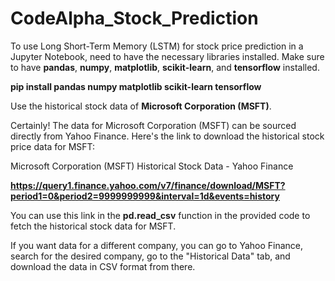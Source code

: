 # CodeAlpha_Stock_Prediction
To use Long Short-Term Memory (LSTM) for stock price prediction in a Jupyter Notebook, need to have the necessary libraries installed. Make sure to have **pandas**, **numpy**, **matplotlib**, **scikit-learn**, and **tensorflow** installed.

****pip install pandas numpy matplotlib scikit-learn tensorflow****

Use the historical stock data of **Microsoft Corporation (MSFT)**.


Certainly! The data for Microsoft Corporation (MSFT) can be sourced directly from Yahoo Finance. Here's the link to download the historical stock price data for MSFT:

Microsoft Corporation (MSFT) Historical Stock Data - Yahoo Finance

**https://query1.finance.yahoo.com/v7/finance/download/MSFT?period1=0&period2=9999999999&interval=1d&events=history** 

You can use this link in the **pd.read_csv** function in the provided code to fetch the historical stock data for MSFT. 

If you want data for a different company, you can go to Yahoo Finance, search for the desired company, go to the "Historical Data" tab, and download the data in CSV format from there.

